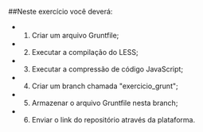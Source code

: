 ##Neste exercício você deverá:

- 1) Criar um arquivo Gruntfile;
- 2) Executar a compilação do LESS;
- 3) Executar a compressão de código JavaScript;
- 4) Criar um branch chamada "exercicio_grunt";
- 5) Armazenar o arquivo Gruntfile nesta branch;
- 6) Enviar o link do repositório através da plataforma.